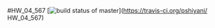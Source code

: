 #HW_04_567
[![build status of master](https://travis-ci.org/pshiyani/HW_04_567.svg?branch=master)](https://travis-ci.org/pshiyani/
HW_04_567)

